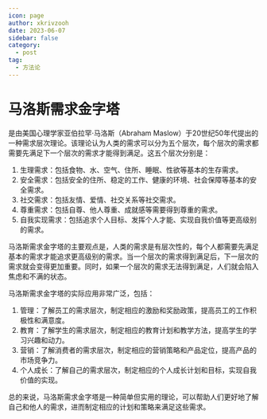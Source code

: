 ```yaml
---
icon: page
author: xkrivzooh
date: 2023-06-07
sidebar: false
category:
  - post
tag:
  - 方法论
---
```


# 马洛斯需求金字塔

是由美国心理学家亚伯拉罕·马洛斯（Abraham Maslow）于20世纪50年代提出的一种需求层次理论。该理论认为人类的需求可以分为五个层次，每个层次的需求都需要先满足下一个层次的需求才能得到满足。这五个层次分别是：

1. 生理需求：包括食物、水、空气、住所、睡眠、性欲等基本的生存需求。
2. 安全需求：包括安全的住所、稳定的工作、健康的环境、社会保障等基本的安全需求。
3. 社交需求：包括友情、爱情、社交关系等社交需求。
4. 尊重需求：包括自尊、他人尊重、成就感等需要得到尊重的需求。
5. 自我实现需求：包括追求个人目标、发挥个人才能、实现自我价值等更高级别的需求。

马洛斯需求金字塔的主要观点是，人类的需求是有层次性的，每个人都需要先满足基本的需求才能追求更高级别的需求。当一个层次的需求得到满足后，下一层次的需求就会变得更加重要。同时，如果一个层次的需求无法得到满足，人们就会陷入焦虑和不满的状态。

马洛斯需求金字塔的实际应用非常广泛，包括：

1. 管理：了解员工的需求层次，制定相应的激励和奖励政策，提高员工的工作积极性和满意度。
2. 教育：了解学生的需求层次，制定相应的教育计划和教学方法，提高学生的学习兴趣和动力。
3. 营销：了解消费者的需求层次，制定相应的营销策略和产品定位，提高产品的市场竞争力。
4. 个人成长：了解自己的需求层次，制定相应的个人成长计划和目标，实现自我价值的实现。

总的来说，马洛斯需求金字塔是一种简单但实用的理论，可以帮助人们更好地了解自己和他人的需求，进而制定相应的计划和策略来满足这些需求。



